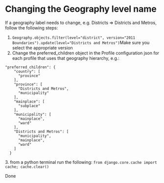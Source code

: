 # Changing the Geography level name

If a geography label needs to change, e.g. Districts => Districts and Metros, follow the following steps:

1. `Geography.objects.filter(level="district", version="2011 Boundaries").update(level="Districts and Metros")`Make sure you select the appropriate version
2. Change the preferred\_children object in the Profile configuration json for each profile that uses that geography hierarchy, e.g.:

```
"preferred_children": {
    "country": [
      "province"
    ],
    "province": [
      "Districts and Metros",
      "municipality"
    ],
    "mainplace": [
      "subplace"
    ],
    "municipality": [
      "mainplace",
      "ward"
    ],
    "Districts and Metros": [
      "municipality",
      "mainplace",
      "ward"
    ]
  }
```

3\. from a python terminal run the following: `from django.core.cache import cache; cache.clear()`

Done
